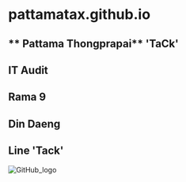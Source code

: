 # pattamatax.github.io

## ** Pattama Thongprapai**  'TaCk'
## IT Audit
## Rama 9
## Din Daeng
## Line 'Tack'

![GitHub_logo](picture/1527431519890.jpg)
